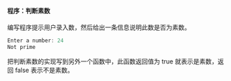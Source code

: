 #### 程序：判断素数

编写程序提示用户录入数，然后给出一条信息说明此数是否为素数。

```c
Enter a number: 24
Not prime
```

把判断素数的实现写到另外一个函数中，此函数返回值为 true 就表示是素数，返回 false 表示不是素数。